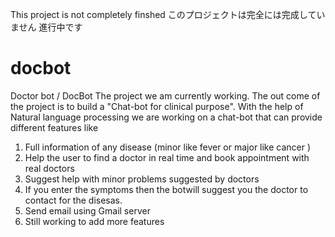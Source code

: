 This project is not completely finshed 
このプロジェクトは完全には完成していません
進行中です
# docbot

Doctor bot / DocBot
       The project we am currently working. The out come of the project is to build a "Chat-bot for clinical purpose". With the help of Natural language processing we are working        on a chat-bot that can provide different features like  
   1. Full information of any disease (minor like fever  or major like cancer )
   2. Help the user to find a doctor in real time and book appointment with real doctors 
   3. Suggest help with minor problems suggested by doctors
   4. If you enter the symptoms then the botwill suggest you the doctor to contact for the disesas.
   5. Send email using Gmail server  
   6. Still working to add more features
